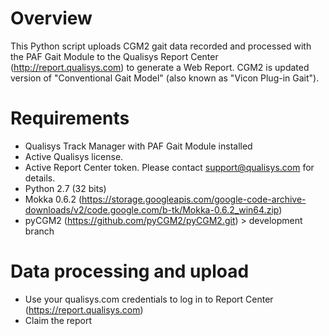 # Overview
This Python script uploads CGM2 gait data recorded and processed with the PAF Gait Module to the Qualisys Report Center (http://report.qualisys.com) to generate a Web Report. CGM2 is updated version of "Conventional Gait Model" (also known as "Vicon Plug-in Gait").

# Requirements
- Qualisys Track Manager with PAF Gait Module installed
- Active Qualisys license.
- Active Report Center token. Please contact support@qualisys.com for details.
- Python 2.7 (32 bits)
- Mokka 0.6.2 (https://storage.googleapis.com/google-code-archive-downloads/v2/code.google.com/b-tk/Mokka-0.6.2_win64.zip)
- pyCGM2 (https://github.com/pyCGM2/pyCGM2.git) > development branch

# Data processing and upload
- Use your qualisys.com credentials to log in to Report Center (https://report.qualisys.com)
- Claim the report